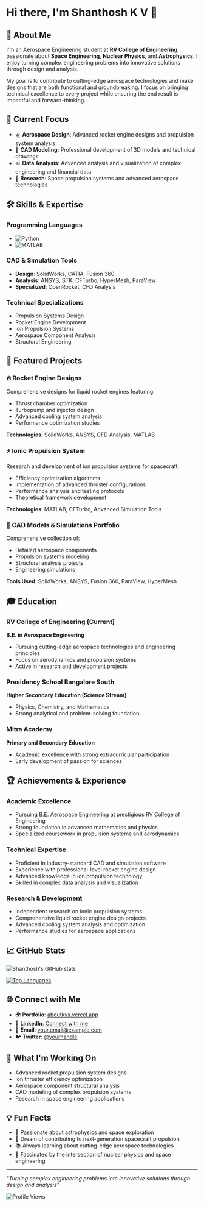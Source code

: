 # Hi there, I'm Shanthosh K V 👋

## 🚀 About Me

I'm an Aerospace Engineering student at **RV College of Engineering**, passionate about **Space Engineering**, **Nuclear Physics**, and **Astrophysics**. I enjoy turning complex engineering problems into innovative solutions through design and analysis.

My goal is to contribute to cutting-edge aerospace technologies and make designs that are both functional and groundbreaking. I focus on bringing technical excellence to every project while ensuring the end result is impactful and forward-thinking.

## 🎯 Current Focus

- 🛸 **Aerospace Design**: Advanced rocket engine designs and propulsion system analysis
- 🔧 **CAD Modeling**: Professional development of 3D models and technical drawings
- 📊 **Data Analysis**: Advanced analysis and visualization of complex engineering and financial data
- 🔬 **Research**: Space propulsion systems and advanced aerospace technologies

## 🛠️ Skills & Expertise

### Programming Languages
- ![Python](https://img.shields.io/badge/-Python-3776AB?style=flat&logo=python&logoColor=white)
- ![MATLAB](https://img.shields.io/badge/-MATLAB-0076A8?style=flat&logo=mathworks&logoColor=white)

### CAD & Simulation Tools
- **Design**: SolidWorks, CATIA, Fusion 360
- **Analysis**: ANSYS, STK, CFTurbo, HyperMesh, ParaView
- **Specialized**: OpenRocket, CFD Analysis

### Technical Specializations
- Propulsion Systems Design
- Rocket Engine Development
- Ion Propulsion Systems
- Aerospace Component Analysis
- Structural Engineering

## 🚀 Featured Projects

### 🔥 Rocket Engine Designs
Comprehensive designs for liquid rocket engines featuring:
- Thrust chamber optimization
- Turbopump and injector design
- Advanced cooling system analysis
- Performance optimization studies

**Technologies**: SolidWorks, ANSYS, CFD Analysis, MATLAB

### ⚡ Ionic Propulsion System
Research and development of ion propulsion systems for spacecraft:
- Efficiency optimization algorithms
- Implementation of advanced thruster configurations
- Performance analysis and testing protocols
- Theoretical framework development

**Technologies**: MATLAB, CFTurbo, Advanced Simulation Tools

### 📐 CAD Models & Simulations Portfolio
Comprehensive collection of:
- Detailed aerospace components
- Propulsion systems modeling
- Structural analysis projects
- Engineering simulations

**Tools Used**: SolidWorks, ANSYS, Fusion 360, ParaView, HyperMesh

## 🎓 Education

### RV College of Engineering (Current)
**B.E. in Aerospace Engineering**
- Pursuing cutting-edge aerospace technologies and engineering principles
- Focus on aerodynamics and propulsion systems
- Active in research and development projects

### Presidency School Bangalore South
**Higher Secondary Education (Science Stream)**
- Physics, Chemistry, and Mathematics
- Strong analytical and problem-solving foundation

### Mitra Academy
**Primary and Secondary Education**
- Academic excellence with strong extracurricular participation
- Early development of passion for sciences

## 🏆 Achievements & Experience

### Academic Excellence
- Pursuing B.E. Aerospace Engineering at prestigious RV College of Engineering
- Strong foundation in advanced mathematics and physics
- Specialized coursework in propulsion systems and aerodynamics

### Technical Expertise
- Proficient in industry-standard CAD and simulation software
- Experience with professional-level rocket engine design
- Advanced knowledge in ion propulsion technology
- Skilled in complex data analysis and visualization

### Research & Development
- Independent research on ionic propulsion systems
- Comprehensive liquid rocket engine design projects
- Advanced cooling system analysis and optimization
- Performance studies for aerospace applications

## 📈 GitHub Stats

![Shanthosh's GitHub stats](https://github-readme-stats.vercel.app/api?username=yourusername&show_icons=true&theme=radical)

[![Top Languages](https://github-readme-stats.vercel.app/api/top-langs/?username=yourusername&layout=compact&theme=radical)](https://github.com/anuraghazra/github-readme-stats)

## 🌐 Connect with Me

- 🌍 **Portfolio**: [aboutkvs.vercel.app](https://aboutkvs.vercel.app/)
- 💼 **LinkedIn**: [Connect with me](https://linkedin.com/in/yourprofile)
- 📧 **Email**: your.email@example.com
- 🐦 **Twitter**: [@yourhandle](https://twitter.com/yourhandle)

## 🔭 What I'm Working On

- Advanced rocket propulsion system designs
- Ion thruster efficiency optimization
- Aerospace component structural analysis
- CAD modeling of complex propulsion systems
- Research in space engineering applications

## 💡 Fun Facts

- 🌌 Passionate about astrophysics and space exploration
- 🚀 Dream of contributing to next-generation spacecraft propulsion
- 📚 Always learning about cutting-edge aerospace technologies
- 🔬 Fascinated by the intersection of nuclear physics and space engineering

---

*"Turning complex engineering problems into innovative solutions through design and analysis"*

![Profile Views](https://komarev.com/ghpvc/?username=yourusername&color=blue)
